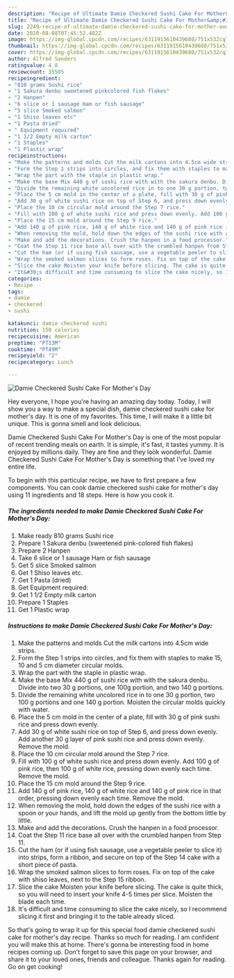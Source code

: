 ```yaml
---
description: "Recipe of Ultimate Damie Checkered Sushi Cake For Mother&amp;#39;s Day"
title: "Recipe of Ultimate Damie Checkered Sushi Cake For Mother&amp;#39;s Day"
slug: 2249-recipe-of-ultimate-damie-checkered-sushi-cake-for-mother-and-39-s-day
date: 2020-08-08T07:45:52.482Z
image: https://img-global.cpcdn.com/recipes/6311915610439680/751x532cq70/damie-checkered-sushi-cake-for-mothers-day-recipe-main-photo.jpg
thumbnail: https://img-global.cpcdn.com/recipes/6311915610439680/751x532cq70/damie-checkered-sushi-cake-for-mothers-day-recipe-main-photo.jpg
cover: https://img-global.cpcdn.com/recipes/6311915610439680/751x532cq70/damie-checkered-sushi-cake-for-mothers-day-recipe-main-photo.jpg
author: Alfred Sanders
ratingvalue: 4.8
reviewcount: 35505
recipeingredient:
- "810 grams Sushi rice"
- "1 Sakura denbu sweetened pinkcolored fish flakes"
- "2 Hanpen"
- "6 slice or 1 sausage Ham or fish sausage"
- "5 slice Smoked salmon"
- "1 Shiso leaves etc"
- "1 Pasta dried"
- " Equipment required"
- "1 1/2 Empty milk carton"
- "1 Staples"
- "1 Plastic wrap"
recipeinstructions:
- "Make the patterns and molds Cut the milk cartons into 4.5cm wide strips."
- "Form the Step 1 strips into circles, and fix them with staples to make 15, 10 and 5 cm diameter circular molds."
- "Wrap the part with the staple in plastic wrap."
- "Make the base Mix 440 g of sushi rice with with the sakura denbu. Divide into two 30 g portions, one 100g  portion, and two 140 g portions."
- "Divide the remaining white uncolored rice in to one 30 g portion, two 100 g portions and one 140 g portion. Moisten the circular molds quickly with water."
- "Place the 5 cm mold in the center of a plate, fill with 30 g of pink sushi rice and press down evenly."
- "Add 30 g of white sushi rice on top of Step 6, and press down evenly. Add another 30 g layer of pink sushi rice and press down evenly. Remove the mold."
- "Place the 10 cm circular mold around the Step 7 rice."
- "Fill with 100 g of white sushi rice and press down evenly. Add 100 g of pink rice, then 100 g of white rice, pressing down evenly each time. Remove the mold."
- "Place the 15 cm mold around the Step 9 rice."
- "Add 140 g of pink rice, 140 g of white rice and 140 g of pink rice in that order, pressing down evenly each time. Remove the mold."
- "When removing the mold, hold down the edges of the sushi rice with a spoon or your hands, and lift the mold up gently from the bottom little by little."
- "Make and add the decorations. Crush the hanpen in a food processor."
- "Coat the Step 11 rice base all over with the crumbled hanpen from Step 11."
- "Cut the ham (or if using fish sausage, use a vegetable peeler to slice it) into strips, form a ribbon, and secure on top of the Step 14 cake with a short piece of pasta."
- "Wrap the smoked salmon slices to form roses. Fix on top of the cake with shiso leaves, next to the Step 15 ribbon."
- "Slice the cake Moisten your knife before slicing. The cake is quite thick, so you will need to insert your knife 4-5 times per slice. Moisten the blade each time."
- "It&#39;s difficult and time consuming to slice the cake nicely, so I recommend slicing it first and bringing it to the table already sliced."
categories:
- Recipe
tags:
- damie
- checkered
- sushi

katakunci: damie checkered sushi 
nutrition: 150 calories
recipecuisine: American
preptime: "PT13M"
cooktime: "PT49M"
recipeyield: "2"
recipecategory: Lunch

---
```



![Damie Checkered Sushi Cake For Mother&#39;s Day](https://img-global.cpcdn.com/recipes/6311915610439680/751x532cq70/damie-checkered-sushi-cake-for-mothers-day-recipe-main-photo.jpg)

Hey everyone, I hope you're having an amazing day today. Today, I will show you a way to make a special dish, damie checkered sushi cake for mother&#39;s day. It is one of my favorites. This time, I will make it a little bit unique. This is gonna smell and look delicious.

Damie Checkered Sushi Cake For Mother&#39;s Day is one of the most popular of recent trending meals on earth. It is simple, it's fast, it tastes yummy. It is enjoyed by millions daily. They are fine and they look wonderful. Damie Checkered Sushi Cake For Mother&#39;s Day is something that I've loved my entire life.




To begin with this particular recipe, we have to first prepare a few components. You can cook damie checkered sushi cake for mother&#39;s day using 11 ingredients and 18 steps. Here is how you cook it.

<!--inarticleads1-->

##### The ingredients needed to make Damie Checkered Sushi Cake For Mother&#39;s Day:

1. Make ready 810 grams Sushi rice
1. Prepare 1 Sakura denbu (sweetened pink-colored fish flakes)
1. Prepare 2 Hanpen
1. Take 6 slice or 1 sausage Ham or fish sausage
1. Get 5 slice Smoked salmon
1. Get 1 Shiso leaves etc.
1. Get 1 Pasta (dried)
1. Get  Equipment required:
1. Get 1 1/2 Empty milk carton
1. Prepare 1 Staples
1. Get 1 Plastic wrap




<!--inarticleads2-->

##### Instructions to make Damie Checkered Sushi Cake For Mother&#39;s Day:

1. Make the patterns and molds Cut the milk cartons into 4.5cm wide strips.
1. Form the Step 1 strips into circles, and fix them with staples to make 15, 10 and 5 cm diameter circular molds.
1. Wrap the part with the staple in plastic wrap.
1. Make the base Mix 440 g of sushi rice with with the sakura denbu. Divide into two 30 g portions, one 100g  portion, and two 140 g portions.
1. Divide the remaining white uncolored rice in to one 30 g portion, two 100 g portions and one 140 g portion. Moisten the circular molds quickly with water.
1. Place the 5 cm mold in the center of a plate, fill with 30 g of pink sushi rice and press down evenly.
1. Add 30 g of white sushi rice on top of Step 6, and press down evenly. Add another 30 g layer of pink sushi rice and press down evenly. Remove the mold.
1. Place the 10 cm circular mold around the Step 7 rice.
1. Fill with 100 g of white sushi rice and press down evenly. Add 100 g of pink rice, then 100 g of white rice, pressing down evenly each time. Remove the mold.
1. Place the 15 cm mold around the Step 9 rice.
1. Add 140 g of pink rice, 140 g of white rice and 140 g of pink rice in that order, pressing down evenly each time. Remove the mold.
1. When removing the mold, hold down the edges of the sushi rice with a spoon or your hands, and lift the mold up gently from the bottom little by little.
1. Make and add the decorations. Crush the hanpen in a food processor.
1. Coat the Step 11 rice base all over with the crumbled hanpen from Step 11.
1. Cut the ham (or if using fish sausage, use a vegetable peeler to slice it) into strips, form a ribbon, and secure on top of the Step 14 cake with a short piece of pasta.
1. Wrap the smoked salmon slices to form roses. Fix on top of the cake with shiso leaves, next to the Step 15 ribbon.
1. Slice the cake Moisten your knife before slicing. The cake is quite thick, so you will need to insert your knife 4-5 times per slice. Moisten the blade each time.
1. It&#39;s difficult and time consuming to slice the cake nicely, so I recommend slicing it first and bringing it to the table already sliced.




So that's going to wrap it up for this special food damie checkered sushi cake for mother&#39;s day recipe. Thanks so much for reading. I am confident you will make this at home. There's gonna be interesting food in home recipes coming up. Don't forget to save this page on your browser, and share it to your loved ones, friends and colleague. Thanks again for reading. Go on get cooking!
